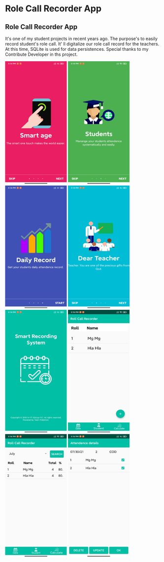 # Role Call Recorder App
<h2>Role Call Recorder App</h2>

<p>It's one of my student projects in recent years ago. The purpose's to easily record student's role call. It' ll digitalize our role call record for the teachers. At this time, SQLite is used for data persistences. Special thanks to my Contribute Developer in ths project.</p>

<p> <img name = "Home Screen I" src="https://github.com/ChinGyi2019/MovieApp--Android-CleanArchitecture-/blob/main/dummy/recorder/11.jpg" width="200" height="400" />
  
<img name = "Home Screen I" src="https://github.com/ChinGyi2019/MovieApp--Android-CleanArchitecture-/blob/main/dummy/recorder/22.jpg" width="200" height="400" />
  
<img name = "Home Screen I" src="https://github.com/ChinGyi2019/MovieApp--Android-CleanArchitecture-/blob/main/dummy/recorder/33.jpg" width="200" height="400" />
  
<img name = "Home Screen I" src="https://github.com/ChinGyi2019/MovieApp--Android-CleanArchitecture-/blob/main/dummy/recorder/44.jpg" width="200" height="400" />
  
<img name = "Home Screen I" src="https://github.com/ChinGyi2019/MovieApp--Android-CleanArchitecture-/blob/main/dummy/recorder/55.jpg" width="200" height="400" />
  
<img name = "Home Screen I" src="https://github.com/ChinGyi2019/MovieApp--Android-CleanArchitecture-/blob/main/dummy/recorder/66.jpg" width="200" height="400" />
  
  <img name = "Home Screen I" src="https://github.com/ChinGyi2019/MovieApp--Android-CleanArchitecture-/blob/main/dummy/recorder/77.jpg" width="200" height="400" />
  
   <img name = "Home Screen I" src="https://github.com/ChinGyi2019/MovieApp--Android-CleanArchitecture-/blob/main/dummy/recorder/88.jpg" width="200" height="400" />
</p>

